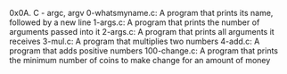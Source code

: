 0x0A. C - argc, argv
0-whatsmyname.c: A program that prints its name, followed by a new line
1-args.c: A program that prints the number of arguments passed into it
2-args.c: A program that prints all arguments it receives
3-mul.c: A program that multiplies two numbers
4-add.c: A program that adds positive numbers
100-change.c: A program that prints the minimum number of coins to make change for an amount of money
